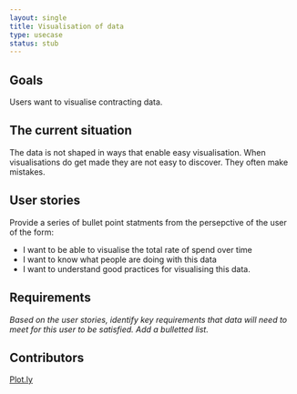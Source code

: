 ```yaml
---
layout: single
title: Visualisation of data
type: usecase
status: stub
---
```



## Goals

Users want to visualise contracting data.

## The current situation

The data is not shaped in ways that enable easy visualisation. When visualisations do get made they are not easy to discover. They often make mistakes.

## User stories

Provide a series of bullet point statments from the persepctive of the user of the form:

* I want to be able to visualise the total rate of spend over time 
* I want to know what people are doing with this data
* I want to understand good practices for visualising this data. 

## Requirements

_Based on the user stories, identify key requirements that data will need to meet for this user to be satisfied. Add a bulletted list._

## Contributors

[Plot.ly](http://plot.ly)
